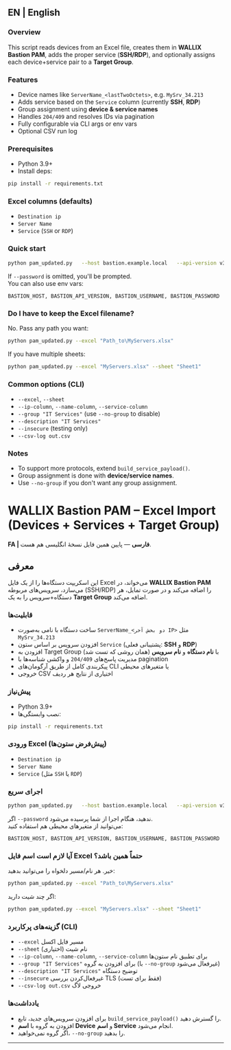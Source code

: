 
## EN | English

### Overview
This script reads devices from an Excel file, creates them in **WALLIX Bastion PAM**, adds the proper service (**SSH/RDP**), and optionally assigns each device+service pair to a **Target Group**.

### Features
- Device names like `ServerName_<lastTwoOctets>`, e.g. `MySrv_34.213`
- Adds service based on the `Service` column (currently **SSH**, **RDP**)
- Group assignment using **device & service names**
- Handles `204/409` and resolves IDs via pagination
- Fully configurable via CLI args or env vars
- Optional CSV run log

### Prerequisites
- Python 3.9+  
- Install deps:
```bash
pip install -r requirements.txt
```

### Excel columns (defaults)
- `Destination ip`
- `Server Name`
- `Service` (`SSH` or `RDP`)

### Quick start
```bash
python pam_updated.py   --host bastion.example.local   --api-version v3.12   --username admin   --excel "PAM Access 4.xlsx"   --group "IT Services"   --csv-log output.csv
```
If `--password` is omitted, you'll be prompted.  
You can also use env vars:
```
BASTION_HOST, BASTION_API_VERSION, BASTION_USERNAME, BASTION_PASSWORD
```

### Do I have to keep the Excel filename?
No. Pass any path you want:
```bash
python pam_updated.py --excel "Path_to\MyServers.xlsx"
```
If you have multiple sheets:
```bash
python pam_updated.py --excel "MyServers.xlsx" --sheet "Sheet1"
```

### Common options (CLI)
- `--excel`, `--sheet`
- `--ip-column`, `--name-column`, `--service-column`
- `--group "IT Services"` (use `--no-group` to disable)
- `--description "IT Services"`
- `--insecure` (testing only)
- `--csv-log out.csv`

### Notes
- To support more protocols, extend `build_service_payload()`.
- Group assignment is done with **device/service names**.
- Use `--no-group` if you don't want any group assignment.


# WALLIX Bastion PAM – Excel Import (Devices + Services + Target Group)

**FA | فارسی** — پایین همین فایل نسخهٔ انگلیسی هم هست.

## معرفی
این اسکریپت دستگاه‌ها را از یک فایل Excel می‌خواند، در **WALLIX Bastion PAM** می‌سازد، سرویس‌های مربوطه (SSH/RDP) را اضافه می‌کند و در صورت تمایل، هر دستگاه+سرویس را به یک **Target Group** اضافه می‌کند.

### قابلیت‌ها
- ساخت دستگاه با نامی به‌صورت `ServerName_<دو بخش آخر IP>` مثل `MySrv_34.213`
- افزودن سرویس بر اساس ستون `Service` (پشتیبانی فعلی: **SSH** و **RDP**)
- افزودن به Target Group با **نام دستگاه** و **نام سرویس** (همان روشی که تست شد)
- مدیریت پاسخ‌های `204/409` و واکشی شناسه‌ها با pagination
- پیکربندی کامل از طریق آرگومان‌های CLI یا متغیرهای محیطی
- خروجی CSV اختیاری از نتایج هر ردیف

### پیش‌نیاز
- Python 3.9+  
- نصب وابستگی‌ها:
```bash
pip install -r requirements.txt
```

### ورودی Excel (پیش‌فرض ستون‌ها)
- `Destination ip`
- `Server Name`
- `Service` (مثل `SSH` یا `RDP`)

### اجرای سریع
```bash
python pam_updated.py   --host bastion.example.local   --api-version v3.12   --username admin   --excel "PAM Access 4.xlsx"   --group "IT Services"   --csv-log output.csv
```
اگر `--password` ندهید، هنگام اجرا از شما پرسیده می‌شود.  
می‌توانید از متغیرهای محیطی هم استفاده کنید:
```
BASTION_HOST, BASTION_API_VERSION, BASTION_USERNAME, BASTION_PASSWORD
```

### آیا لازم است اسم فایل Excel حتماً همین باشد؟
خیر. هر نام/مسیر دلخواه را می‌توانید بدهید:
```bash
python pam_updated.py --excel "Path_to\MyServers.xlsx"
```
اگر چند شیت دارید:
```bash
python pam_updated.py --excel "MyServers.xlsx" --sheet "Sheet1"
```

### گزینه‌های پرکاربرد (CLI)
- `--excel` مسیر فایل اکسل
- `--sheet` نام شیت (اختیاری)
- `--ip-column`, `--name-column`, `--service-column` برای تطبیق نام ستون‌ها
- `--group "IT Services"` برای افزودن به گروه (با `--no-group` غیرفعال می‌شود)
- `--description "IT Services"` توضیح دستگاه
- `--insecure` غیرفعال‌کردن بررسی TLS (فقط برای تست)
- `--csv-log out.csv` خروجی لاگ

### یادداشت‌ها
- برای افزودن سرویس‌های جدید، تابع `build_service_payload()` را گسترش دهید.
- افزودن به گروه با **اسم Device** و **اسم Service** انجام می‌شود.
- اگر گروه نمی‌خواهید، `--no-group` را بدهید.

---

